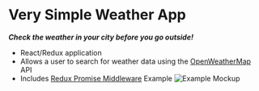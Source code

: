 # Very Simple Weather App
  ***_Check the weather in your city before you go outside!_***

* React/Redux application
* Allows a user to search for weather data using the [OpenWeatherMap](https://openweathermap.org/) API
* Includes [Redux Promise Middleware](https://www.npmjs.com/package/redux-promise-middleware)
Example
![Example Mockup](assets/Example.png "Example Mockup")
